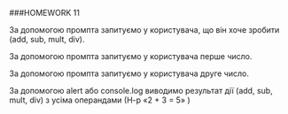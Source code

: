 ###HOMEWORK 11

За допомогою промпта запитуємо у користувача, що він хоче зробити (add, sub, mult, div).

За допомогою промпта запитуємо у користувача перше число.

За допомогою промпта запитуємо у користувача друге число.

За допомогою alert або console.log виводимо результат дії (add, sub, mult, div) з усіма операндами (Н-р «2 + 3 = 5» )



